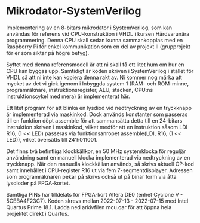 # Mikrodator-SystemVerilog
Implementering av en 8-bitars mikrodator i SystemVerilog, som kan användas för referens vid CPU-konstruktion i VHDL i kursen Hårdvarunära programmering.
Denna CPU skall sedan kunna sammankopplas med en Raspberry Pi för enkel kommunikation som en del av projekt II (grupprojekt för er som siktar på högre betyg). 

Syftet med denna referensmodell är att ni skall få ett litet hum om hur en CPU kan byggas upp. Samtidigt är koden skriven i SystemVerilog i stället för VHDL så att ni
inte kan kopiera denna rakt av. Ni kommer nog märka att mycket av det vi gick igenom i Inbyggda system 1 (RAM- och ROM-minne, programräknare, instruktionsregister,
ALU, stacken, CPU:ns instruktionscykel med mera) är implementerat här.

Ett litet program för att blinka en lysdiod vid nedtryckning av en tryckknapp är implementerad via maskinkod. Dock används konstanter som passeras till en funktion
döpt assemble för att sammansätta detta till en 24-bitars instruktion skriven i maskinkod, vilket medför att en instruktion såsom LDI R16, (1 << LED) passeras via
funktionsanropet assemble(LDI, R16, (1 << LED)), vilket översätts till 24'h011001.

Det finns två befintliga klockkällkor, en 50 MHz systemklocka för reguljär användning samt en manuell klocka implementerad via nedtryckning av en tryckknapp.
När den manuella klockkällan används, så skrivs aktuell OP-kod samt innehållet i CPU-register R16 ut via fem 7-segmentdisplayer.
Adressen som programräknaren pekar på skrivs också ut på binär form via åtta lysdioder på FPGA-kortet.

Samtliga PINs har tilldelats för FPGA-kort Altera DE0 (enhet Cyclone V - 5CEBA4F23C7).
Koden skrevs mellan 2022-07-13 - 2022-07-15 med Intel Quartus Prime 18.1.
Ladda ned arkivfilen mcu.qar för att öppna hela projektet direkt i Quartus.
